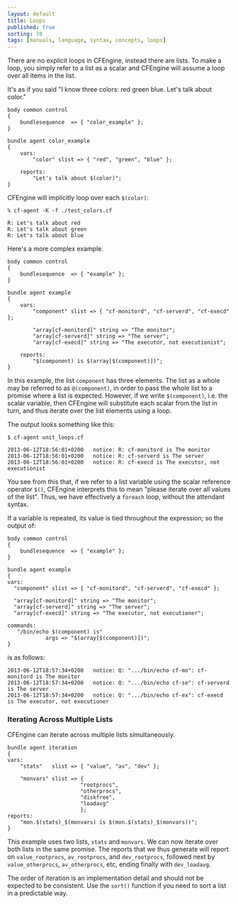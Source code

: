 ```yaml
---
layout: default
title: Loops
published: true
sorting: 70
tags: [manuals, language, syntax, concepts, loops]
---
```


There are no explicit loops in CFEngine, instead there are lists. To make a
loop, you simply refer to a list as a scalar and CFEngine will assume a loop
over all items in the list.

It's as if you said "I know three colors: red green blue. Let's talk
about color."

```cf3
body common control
{
    bundlesequence  => { "color_example" };
}

bundle agent color_example
{
    vars:
        "color" slist => { "red", "green", "blue" };

    reports:
        "Let's talk about $(color)";
}
```

CFEngine will implicitly loop over each `$(color)`:

```
% cf-agent -K -f ./test_colors.cf

R: Let's talk about red
R: Let's talk about green
R: Let's talk about blue
```

Here's a more complex example.

```cf3
body common control
{
    bundlesequence  => { "example" };
}

bundle agent example
{
    vars:
        "component" slist => { "cf-monitord", "cf-serverd", "cf-execd" };

        "array[cf-monitord]" string => "The monitor";
        "array[cf-serverd]" string => "The server";
        "array[cf-execd]" string => "The executor, not executionist";

    reports:
        "$(component) is $(array[$(component)])";
}
```

In this example, the list `component` has three elements. The list as a whole
may be referred to as `@(component)`, in order to pass the whole list to a
promise where a list is expected. However, if we write `$(component)`,
i.e. the scalar variable, then CFEngine will substitute each scalar from the
list in turn, and thus iterate over the list elements using a loop.

The output looks something like this:

    $ cf-agent unit_loops.cf

    2013-06-12T18:56:01+0200   notice: R: cf-monitord is The monitor
    2013-06-12T18:56:01+0200   notice: R: cf-serverd is The server
    2013-06-12T18:56:01+0200   notice: R: cf-execd is The executor, not executionist

You see from this that, if we refer to a list variable using the scalar
reference operator `$()`, CFEngine interprets this to mean "please iterate
over all values of the list". Thus, we have effectively a `foreach` loop,
without the attendant syntax.

If a variable is repeated, its value is tied throughout the expression; so the
output of:

```cf3
body common control
{
    bundlesequence  => { "example" };
}

bundle agent example
{
vars:
  "component" slist => { "cf-monitord", "cf-serverd", "cf-execd" };

  "array[cf-monitord]" string => "The monitor";
  "array[cf-serverd]" string => "The server";
  "array[cf-execd]" string => "The executor, not executioner";

commands:
   "/bin/echo $(component) is"
            args => "$(array[$(component)])";
}
```

is as follows:

    2013-06-12T18:57:34+0200   notice: Q: ".../bin/echo cf-mo": cf-monitord is The monitor
    2013-06-12T18:57:34+0200   notice: Q: ".../bin/echo cf-se": cf-serverd is The server
    2013-06-12T18:57:34+0200   notice: Q: ".../bin/echo cf-ex": cf-execd is The executor, not executioner

### Iterating Across Multiple Lists

CFEngine can iterate across multiple lists simultaneously.

```cf3
bundle agent iteration
{
vars:
    "stats"   slist => { "value", "av", "dev" };

    "monvars" slist => {
                       "rootprocs",
                       "otherprocs",
                       "diskfree",
                       "loadavg"
                       };
reports:
    "mon.$(stats)_$(monvars) is $(mon.$(stats)_$(monvars))";
}
```

This example uses two lists, `stats` and `monvars`. We can now iterate over both lists in the same promise. The reports that we thus generate will report on `value_rootprocs`, `av_rootprocs`, and `dev_rootprocs`, followed next by `value_otherprocs`, `av_otherprocs`, etc, ending finally with `dev_loadavg`.

The order of iteration is an implementation detail and should not be expected to be consistent.  Use the `sort()` function if you need to sort a list in a predictable way.
